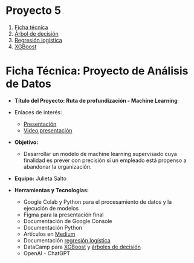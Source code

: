 # Proyecto 5
1. [Ficha técnica](#ficha-técnica-proyecto-de-análisis-de-datos)
2. [Árbol de decisión](decision_tree_model.ipynb)
3. [Regresión logística](logistic_regression_2.ipynb)
4. [XGBoost](XGBoost.ipynb)


# Ficha Técnica: Proyecto de Análisis de Datos
- **Título del Proyecto: Ruta de profundización - Machine Learning**
  
- Enlaces de interés:
    - [Presentación](https://drive.google.com/file/d/1iQAQyOKpjVbo8Yeg9dxmHpz1fC0QLpqJ/view?usp=sharing)
    - [Video presentación](https://www.loom.com/share/0095f77fe38449ec986abeee3a325b61?sid=8bfb6605-30bc-4737-bfd0-67180077c661)
 
- **Objetivo:**
    - Desarrollar un modelo de machine learning supervisado cuya finalidad es prever con precisión si un empleado está propenso a abandonar la organización.
          
- **Equipo:** Julieta Salto
  
- **Herramientas y Tecnologías:**
    - Google Colab y Python para el procesamiento de datos y la ejecución de modelos
    - Figma para la presentación final
    - Documentación de Google Console
    - Documentación Python
    - Artículos en [Medium](https://jorgeiblanco.medium.com/por-qu%C3%A9-la-normalizaci%C3%B3n-es-clave-e-importante-en-machine-learning-y-ciencia-de-datos-4595f15d5be0)
    - Documentación [regresión logística](https://www.aprendemachinelearning.com/regresion-logistica-con-python-paso-a-paso/#more-5394)
    - DataCamp para [XGBoost](https://www.datacamp.com/es/tutorial/xgboost-in-python?utm_source=google&utm_medium=paid_search&utm_campaignid=20616617505&utm_adgroupid=154290358037&utm_device=c&utm_keyword=&utm_matchtype=&utm_network=g&utm_adpostion=&utm_creative=711801245249&utm_targetid=aud-1459190388940:dsa-2220216603507&utm_loc_interest_ms=&utm_loc_physical_ms=9198254&utm_content=&utm_campaign=231025_1-sea~dsa~tofu_2-b2c_3-es-lang_4-prw_5-na_6-na_7-le_8-pdsh-go_9-nb-s_10-na_11-na-sep24&gad_source=1&gclid=Cj0KCQjw3bm3BhDJARIsAKnHoVU0rrw14lhHKChUDokWSWQig_dsxq155nNVwIc4VAytCQc8mPZvWNMaAhv4EALw_wcB) y [árboles de decisión](https://www.datacamp.com/es/tutorial/decision-tree-classification-python?utm_source=google&utm_medium=paid_search&utm_campaignid=20616617505&utm_adgroupid=154290358037&utm_device=c&utm_keyword=&utm_matchtype=&utm_network=g&utm_adpostion=&utm_creative=711801245249&utm_targetid=aud-1700705940199:dsa-2220216603507&utm_loc_interest_ms=&utm_loc_physical_ms=9198254&utm_content=&utm_campaign=231025_1-sea~dsa~tofu_2-b2c_3-es-lang_4-prw_5-na_6-na_7-le_8-pdsh-go_9-nb-s_10-na_11-na-sep24&gad_source=1&gclid=CjwKCAjw0aS3BhA3EiwAKaD2ZdpTE0bu1Uq1V-bRY76wYRZq2h3JlckHz5UUHHVbgwq-qe7A1YlZlxoCxkEQAvD_BwE)
    - OpenAI - ChatGPT
    
